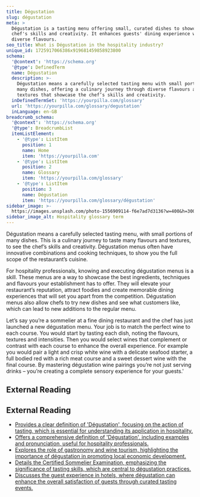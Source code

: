 ```yaml
---
title: Dégustation
slug: dégustation
meta: >
  Dégustation is a tasting menu offering small, curated dishes to showcase a
  chef's skills and creativity. It enhances guests' dining experience with
  diverse flavours.
seo_title: What is Dégustation in the hospitality industry?
unique_id: 1725917066386x919681459858923800
schema:
  '@context': 'https://schema.org'
  '@type': DefinedTerm
  name: Dégustation
  description: >-
    Dégustation means a carefully selected tasting menu with small portions of
    many dishes, offering a culinary journey through diverse flavours and
    textures that showcase the chef’s skills and creativity.
  inDefinedTermSet: 'https://yourpilla.com/glossary'
  url: 'https://yourpilla.com/glossary/degustation'
  inLanguage: en-GB
breadcrumb_schema:
  '@context': 'https://schema.org'
  '@type': BreadcrumbList
  itemListElement:
    - '@type': ListItem
      position: 1
      name: Home
      item: 'https://yourpilla.com'
    - '@type': ListItem
      position: 2
      name: Glossary
      item: 'https://yourpilla.com/glossary'
    - '@type': ListItem
      position: 3
      name: Dégustation
      item: 'https://yourpilla.com/glossary/dégustation'
sidebar_image: >-
  https://images.unsplash.com/photo-1556909114-f6e7ad7d3136?w=400&h=300&fit=crop&auto=format
sidebar_image_alt: Hospitality glossary term
---
```


Dégustation means a carefully selected tasting menu, with small portions of many dishes. This is a culinary journey to taste many flavours and textures, to see the chef’s skills and creativity. Dégustation menus often have innovative combinations and cooking techniques, to show you the full scope of the restaurant’s cuisine.

For hospitality professionals, knowing and executing dégustation menus is a skill. These menus are a way to showcase the best ingredients, techniques and flavours your establishment has to offer. They will elevate your restaurant’s reputation, attract foodies and create memorable dining experiences that will set you apart from the competition. Dégustation menus also allow chefs to try new dishes and see what customers like, which can lead to new additions to the regular menu.

Let’s say you’re a sommelier at a fine dining restaurant and the chef has just launched a new dégustation menu. Your job is to match the perfect wine to each course. You would start by tasting each dish, noting the flavours, textures and intensities. Then you would select wines that complement or contrast with each course to enhance the overall experience. For example you would pair a light and crisp white wine with a delicate seafood starter, a full bodied red with a rich meat course and a sweet dessert wine with the final course. By mastering dégustation wine pairings you’re not just serving drinks – you’re creating a complete sensory experience for your guests.'

## External Reading



## External Reading

*   [Provides a clear definition of 'Dégustation', focusing on the action of tasting, which is essential for understanding its application in hospitality.](https://www.merriam-webster.com/dictionary/degustation)
*   [Offers a comprehensive definition of 'Dégustation', including examples and pronunciation, useful for hospitality professionals.](https://www.collinsdictionary.com/us/dictionary/english/degustation)
*   [Explores the role of gastronomy and wine tourism, highlighting the importance of dégustation in promoting local economic development.](http://www.unwto.org/gastronomy-wine-tourism)
*   [Details the Certified Sommelier Examination, emphasizing the significance of tasting skills, which are central to dégustation practices.](https://www.mastersommeliers.org/certification/certification-levels/certified-sommelier-examination/)
*   [Discusses the guest experience in hotels, where dégustation can enhance the overall satisfaction of guests through curated tasting events.](https://www.littlehotelier.com/blog/running-your-property/hotel-guest-experience/)
